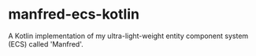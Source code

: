 # manfred-ecs-kotlin
A Kotlin implementation of my ultra-light-weight entity component system (ECS) called 'Manfred'.
